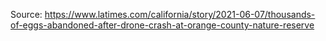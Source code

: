 Source: https://www.latimes.com/california/story/2021-06-07/thousands-of-eggs-abandoned-after-drone-crash-at-orange-county-nature-reserve
